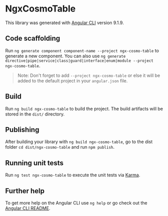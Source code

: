 # NgxCosmoTable

This library was generated with [Angular CLI](https://github.com/angular/angular-cli) version 9.1.9.

## Code scaffolding

Run `ng generate component component-name --project ngx-cosmo-table` to generate a new component. You can also use `ng generate directive|pipe|service|class|guard|interface|enum|module --project ngx-cosmo-table`.
> Note: Don't forget to add `--project ngx-cosmo-table` or else it will be added to the default project in your `angular.json` file. 

## Build

Run `ng build ngx-cosmo-table` to build the project. The build artifacts will be stored in the `dist/` directory.

## Publishing

After building your library with `ng build ngx-cosmo-table`, go to the dist folder `cd dist/ngx-cosmo-table` and run `npm publish`.

## Running unit tests

Run `ng test ngx-cosmo-table` to execute the unit tests via [Karma](https://karma-runner.github.io).

## Further help

To get more help on the Angular CLI use `ng help` or go check out the [Angular CLI README](https://github.com/angular/angular-cli/blob/master/README.md).
